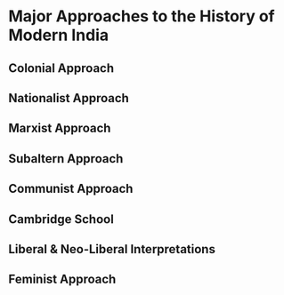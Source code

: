 # Major Approaches to the History of Modern India

## Colonial Approach

## Nationalist Approach

## Marxist Approach

## Subaltern Approach

## Communist Approach

## Cambridge School

## Liberal & Neo-Liberal Interpretations

## Feminist Approach
